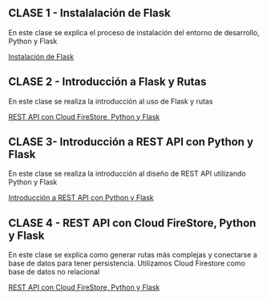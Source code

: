 ## CLASE 1 - Instalalación de Flask

En este clase se explica el proceso de instalación del entorno de desarrollo, Python y Flask

[Instalación de Flask](clase1/README.md)

## CLASE 2 - Introducción a Flask y Rutas

En este clase se realiza la introducción al uso de Flask y rutas


[REST API con Cloud FireStore, Python y Flask](clase2/README.md)

## CLASE 3- Introducción a REST API con Python y Flask

En este clase se realiza la introducción al diseño de REST API utilizando Python y Flask

[Introducción a REST API con Python y Flask](clase3/README.md)

## CLASE 4 - REST API con Cloud FireStore, Python y Flask

En este clase se explica como generar rutas más complejas y conectarse a base de datos para tener persistencia. Utilizamos Cloud Firestore como base de datos no relacional

[REST API con Cloud FireStore, Python y Flask](clase4/README.md)













